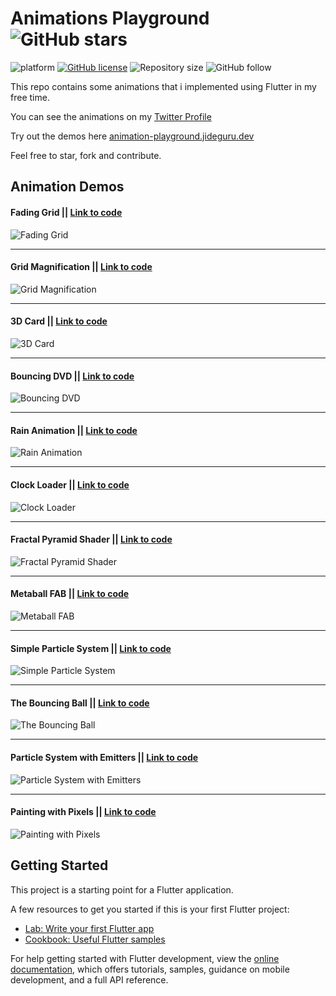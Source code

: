 # Animations Playground ![GitHub stars](https://img.shields.io/github/stars/JideGuru/animation_playground?style=social)

![platform](https://img.shields.io/badge/platform-Flutter-blue)
[![GitHub license](https://img.shields.io/badge/License-Apache2.0-blue.svg)](LICENSE)
![Repository size](https://img.shields.io/github/repo-size/JideGuru/animation_playground)
![GitHub follow](https://img.shields.io/github/followers/JideGuru?style=social)

This repo contains some animations that i implemented using Flutter in my free time.

You can see the animations on my [Twitter Profile](https://twitter.com/iamjideguru)

Try out the demos here [animation-playground.jideguru.dev](https://animation-playground.jideguru.dev/)

Feel free to star, fork and contribute.

## Animation Demos

#### Fading Grid || [Link to code](https://github.com/JideGuru/animation_playground/blob/master/lib/animations/grid_magnification/fading_grid.dart)

![Fading Grid](gifs/fading-grid.gif)

---

#### Grid Magnification || [Link to code](https://github.com/JideGuru/animation_playground/blob/master/lib/animations/grid_magnification/grid_magnification.dart)

![Grid Magnification](gifs/grid-magn.gif)

---

#### 3D Card || [Link to code](https://github.com/JideGuru/animation_playground/blob/master/lib/animations/card/three_dimensional_card.dart)

![3D Card](gifs/3d-card.gif)

---

#### Bouncing DVD || [Link to code](https://github.com/JideGuru/animation_playground/blob/master/lib/animations/coding_train_challenges/bouncing_dvd.dart)

![Bouncing DVD](gifs/bouncing-dvd.gif)

---

#### Rain Animation || [Link to code](https://github.com/JideGuru/animation_playground/blob/master/lib/animations/coding_train_challenges/rain.dart)

![Rain Animation](gifs/rain.gif)

---

#### Clock Loader || [Link to code](https://github.com/JideGuru/animation_playground/blob/master/lib/animations/loaders/clock_loader.dart)

![Clock Loader](gifs/clock_loader.gif)

---

#### Fractal Pyramid Shader || [Link to code](https://github.com/JideGuru/animation_playground/blob/master/lib/shaders/fractal_pyramid.dart)

![Fractal Pyramid Shader](gifs/pyramid-shader.gif)

---

#### Metaball FAB || [Link to code](https://github.com/JideGuru/animation_playground/blob/master/lib/shaders/metaball_fab.dart)

![Metaball FAB](gifs/metaball-fab.gif)

---

#### Simple Particle System || [Link to code](https://github.com/JideGuru/animation_playground/blob/master/lib/animations/coding_train_challenges/simple_particle_system.dart)

![Simple Particle System](gifs/simple-particle-system.gif)

---

#### The Bouncing Ball || [Link to code](https://github.com/JideGuru/animation_playground/blob/master/lib/animations/coding_train_challenges/bouncing_ball.dart)

![The Bouncing Ball](gifs/bouncing-ball.gif)

---

#### Particle System with Emitters || [Link to code](https://github.com/JideGuru/animation_playground/blob/master/lib/animations/coding_train_challenges/particle_system_with_emitters.dart)

![Particle System with Emitters](gifs/particle-emitter.gif)

---

#### Painting with Pixels || [Link to code](https://github.com/JideGuru/animation_playground/blob/master/lib/animations/coding_train_challenges/painting_with_pixels.dart)

![Painting with Pixels](gifs/pixel-painting.gif)

## Getting Started

This project is a starting point for a Flutter application.

A few resources to get you started if this is your first Flutter project:

- [Lab: Write your first Flutter app](https://docs.flutter.dev/get-started/codelab)
- [Cookbook: Useful Flutter samples](https://docs.flutter.dev/cookbook)

For help getting started with Flutter development, view the
[online documentation](https://docs.flutter.dev/), which offers tutorials,
samples, guidance on mobile development, and a full API reference.
